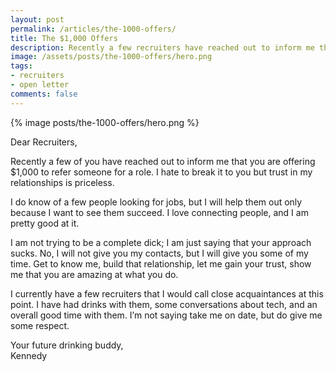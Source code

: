 ```yaml
---
layout: post
permalink: /articles/the-1000-offers/
title: The $1,000 Offers
description: Recently a few recruiters have reached out to inform me that they are offering $1,000 to refer someone for a role.
image: /assets/posts/the-1000-offers/hero.png
tags:
- recruiters
- open letter
comments: false
---
```


<div class="hero">{% image posts/the-1000-offers/hero.png %}</div>

<p>Dear Recruiters,</p>
<p>Recently a few of you have reached out to inform me that you are offering $1,000 to refer someone for a role. I hate to break it to you but trust in my relationships is priceless.</p>
<p>I do know of a few people looking for jobs, but I will help them out only because I want to see them succeed. I love connecting people, and I am pretty good at it.</p>
<p>I am not trying to be a complete dick; I am just saying that your approach sucks. No, I will not give you my contacts, but I will give you some of my time. Get to know me, build that relationship, let me gain your trust, show me that you are amazing at what you do.</p>
<p>I currently have a few recruiters that I would call close acquaintances at this point. I have had drinks with them, some conversations about tech, and an overall good time with them. I’m not saying take me on date, but do give me some respect.</p>
<p>Your future drinking buddy,<br/>Kennedy</p>
